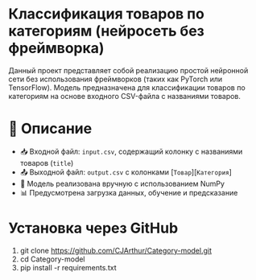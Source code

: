 # Классификация товаров по категориям (нейросеть без фреймворка)

Данный проект представляет собой реализацию простой нейронной сети без использования фреймворков (таких как PyTorch или TensorFlow). Модель предназначена для классификации товаров по категориям на основе входного CSV-файла с названиями товаров.

# 📌 Описание

- 📥 Входной файл: `input.csv`, содержащий колонку с названиями товаров (`title`)
- 📤 Выходной файл: `output.csv` с колонками [`Товар`][`Категория`] 
- 🧠 Модель реализована вручную с использованием NumPy
- 📊 Предусмотрена загрузка данных, обучение и предсказание

# Установка через GitHub
1. git clone https://github.com/CJArthur/Category-model.git
2. cd Category-model
3. pip install -r requirements.txt